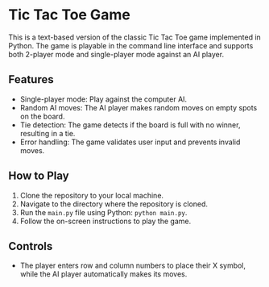 # Tic Tac Toe Game

This is a text-based version of the classic Tic Tac Toe game implemented in Python. The game is playable in the command line interface and supports both 2-player mode and single-player mode against an AI player.

## Features

- Single-player mode: Play against the computer AI.
- Random AI moves: The AI player makes random moves on empty spots on the board.
- Tie detection: The game detects if the board is full with no winner, resulting in a tie.
- Error handling: The game validates user input and prevents invalid moves.

## How to Play

1. Clone the repository to your local machine.
2. Navigate to the directory where the repository is cloned.
3. Run the `main.py` file using Python: `python main.py`.
4. Follow the on-screen instructions to play the game.

## Controls

- The player enters row and column numbers to place their X symbol, while the AI player automatically makes its moves.

